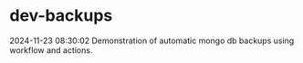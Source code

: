 # dev-backups
2024-11-23 08:30:02 Demonstration of automatic mongo db backups using workflow and actions.
